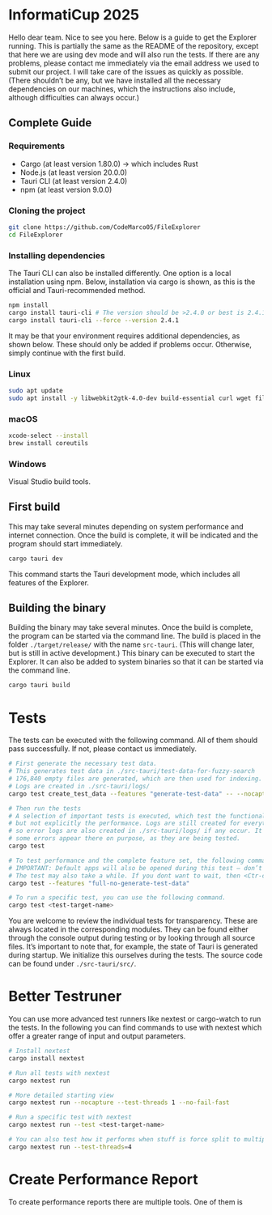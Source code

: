 # InformatiCup 2025

Hello dear team. Nice to see you here. Below is a guide to get the Explorer running. This is
partially the same as the README of the repository, except that here we are using dev mode and will
also run the tests. If there are any problems, please contact me immediately via the email address
we used to submit our project. I will take care of the issues as quickly as possible. (There
shouldn’t be any, but we have installed all the necessary dependencies on our machines, which the
instructions also include, although difficulties can always occur.)

## Complete Guide

### Requirements

- Cargo (at least version 1.80.0) -> which includes Rust
- Node.js (at least version 20.0.0)
- Tauri CLI (at least version 2.4.0)
- npm (at least version 9.0.0)

### Cloning the project

```bash
git clone https://github.com/CodeMarco05/FileExplorer
cd FileExplorer
```

### Installing dependencies

The Tauri CLI can also be installed differently. One option is a local installation using npm.
Below, installation via cargo is shown, as this is the official and Tauri-recommended method.

```bash
npm install
cargo install tauri-cli # The version should be >2.4.0 or best is 2.4.1 with the next command
cargo install tauri-cli --force --version 2.4.1
```

It may be that your environment requires additional dependencies, as shown below. These should only
be added if problems occur. Otherwise, simply continue with the first build.

### Linux

```bash
sudo apt update
sudo apt install -y libwebkit2gtk-4.0-dev build-essential curl wget file libssl-dev libgtk-3-dev
```

### macOS

```bash
xcode-select --install
brew install coreutils
```

### Windows

Visual Studio build tools.

## First build

This may take several minutes depending on system performance and internet connection. Once the
build is complete, it will be indicated and the program should start immediately.

```bash
cargo tauri dev
```

This command starts the Tauri development mode, which includes all features of the Explorer.

## Building the binary

Building the binary may take several minutes. Once the build is complete, the program can be started
via the command line. The build is placed in the folder `./target/release/` with the name
`src-tauri`. (This will change later, but is still in active development.) This binary can be
executed to start the Explorer. It can also be added to system binaries so that it can be started
via the command line.

```bash
cargo tauri build
```

# Tests

The tests can be executed with the following command. All of them should pass successfully. If not,
please contact us immediately.

```bash
# First generate the necessary test data.
# This generates test data in ./src-tauri/test-data-for-fuzzy-search
# 176,840 empty files are generated, which are then used for indexing.
# Logs are created in ./src-tauri/logs/
cargo test create_test_data --features "generate-test-data" -- --nocapture

# Then run the tests
# A selection of important tests is executed, which test the functionality of the Explorer,
# but not explicitly the performance. Logs are still created for everything,
# so error logs are also created in ./src-tauri/logs/ if any occur. It is important to note that
# some errors appear there on purpose, as they are being tested.
cargo test

# To test performance and the complete feature set, the following command can be run.
# IMPORTANT: Default apps will also be opened during this test — don’t be alarmed.
# The test may also take a while. If you dont want to wait, then <Ctr-c> to stop it.
cargo test --features "full-no-generate-test-data"

# To run a specific test, you can use the following command.
cargo test <test-target-name>
```

You are welcome to review the individual tests for transparency. These are always located in the
corresponding modules. They can be found either through the console output during testing or by
looking through all source files. It’s important to note that, for example, the state of Tauri is
generated during startup. We initialize this ourselves during the tests. The source code can be
found under `./src-tauri/src/`.


# Better Testruner
You can use more advanced test runners like nextest or cargo-watch to run the tests.
In the following you can find commands to use with nextest which offer a greater range of input and output parameters.

```bash
# Install nextest
cargo install nextest
``` 

```bash
# Run all tests with nextest
cargo nextest run

# More detailed starting view
cargo nextest run --nocapture --test-threads 1 --no-fail-fast

# Run a specific test with nextest
cargo nextest run --test <test-target-name>

# You can also test how it performs when stuff is force split to multiple threads
cargo nextest run --test-threads=4
```

# Create Performance Report
To create performance reports there are multiple tools. One of them is 